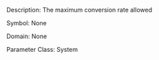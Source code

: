 Description: The maximum conversion rate allowed

Symbol: None

Domain: None

Parameter Class: System

